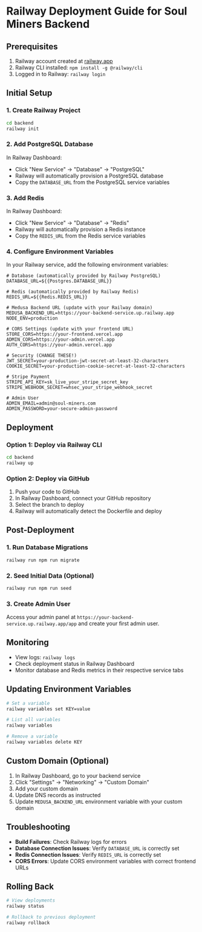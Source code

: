 # Railway Deployment Guide for Soul Miners Backend

## Prerequisites
1. Railway account created at [railway.app](https://railway.app)
2. Railway CLI installed: `npm install -g @railway/cli`
3. Logged in to Railway: `railway login`

## Initial Setup

### 1. Create Railway Project
```bash
cd backend
railway init
```

### 2. Add PostgreSQL Database
In Railway Dashboard:
- Click "New Service" → "Database" → "PostgreSQL"
- Railway will automatically provision a PostgreSQL database
- Copy the `DATABASE_URL` from the PostgreSQL service variables

### 3. Add Redis
In Railway Dashboard:
- Click "New Service" → "Database" → "Redis"
- Railway will automatically provision a Redis instance
- Copy the `REDIS_URL` from the Redis service variables

### 4. Configure Environment Variables
In your Railway service, add the following environment variables:

```env
# Database (automatically provided by Railway PostgreSQL)
DATABASE_URL=${{Postgres.DATABASE_URL}}

# Redis (automatically provided by Railway Redis)
REDIS_URL=${{Redis.REDIS_URL}}

# Medusa Backend URL (update with your Railway domain)
MEDUSA_BACKEND_URL=https://your-backend-service.up.railway.app
NODE_ENV=production

# CORS Settings (update with your frontend URL)
STORE_CORS=https://your-frontend.vercel.app
ADMIN_CORS=https://your-admin.vercel.app
AUTH_CORS=https://your-admin.vercel.app

# Security (CHANGE THESE!)
JWT_SECRET=your-production-jwt-secret-at-least-32-characters
COOKIE_SECRET=your-production-cookie-secret-at-least-32-characters

# Stripe Payment
STRIPE_API_KEY=sk_live_your_stripe_secret_key
STRIPE_WEBHOOK_SECRET=whsec_your_stripe_webhook_secret

# Admin User
ADMIN_EMAIL=admin@soul-miners.com
ADMIN_PASSWORD=your-secure-admin-password
```

## Deployment

### Option 1: Deploy via Railway CLI
```bash
cd backend
railway up
```

### Option 2: Deploy via GitHub
1. Push your code to GitHub
2. In Railway Dashboard, connect your GitHub repository
3. Select the branch to deploy
4. Railway will automatically detect the Dockerfile and deploy

## Post-Deployment

### 1. Run Database Migrations
```bash
railway run npm run migrate
```

### 2. Seed Initial Data (Optional)
```bash
railway run npm run seed
```

### 3. Create Admin User
Access your admin panel at `https://your-backend-service.up.railway.app/app` and create your first admin user.

## Monitoring

- View logs: `railway logs`
- Check deployment status in Railway Dashboard
- Monitor database and Redis metrics in their respective service tabs

## Updating Environment Variables

```bash
# Set a variable
railway variables set KEY=value

# List all variables
railway variables

# Remove a variable
railway variables delete KEY
```

## Custom Domain (Optional)

1. In Railway Dashboard, go to your backend service
2. Click "Settings" → "Networking" → "Custom Domain"
3. Add your custom domain
4. Update DNS records as instructed
5. Update `MEDUSA_BACKEND_URL` environment variable with your custom domain

## Troubleshooting

- **Build Failures**: Check Railway logs for errors
- **Database Connection Issues**: Verify `DATABASE_URL` is correctly set
- **Redis Connection Issues**: Verify `REDIS_URL` is correctly set
- **CORS Errors**: Update CORS environment variables with correct frontend URLs

## Rolling Back

```bash
# View deployments
railway status

# Rollback to previous deployment
railway rollback
```
